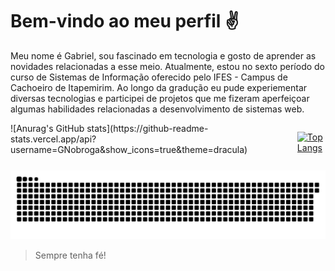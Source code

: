 # Bem-vindo ao meu perfil ✌️

Meu nome é Gabriel, sou fascinado em tecnologia e gosto de aprender as novidades relacionadas a esse meio. Atualmente, estou no sexto período do curso de Sistemas de Informação oferecido pelo IFES - Campus de Cachoeiro de Itapemirim. Ao longo da gradução eu pude experiementar diversas tecnologias e participei de projetos que me fizeram aperfeiçoar algumas habilidades relacionadas a desenvolvimento de sistemas web. 

<div style="display: flex; gap: 1rem;">
  ![Anurag's GitHub stats](https://github-readme-stats.vercel.app/api?username=GNobroga&show_icons=true&theme=dracula)
 
  [![Top Langs](https://github-readme-stats.vercel.app/api/top-langs/?username=GNobroga&layout=compact)](https://github.com/anuraghazra/github-readme-stats)
</div>

 [![Snake Animation](https://github.com/GNobroga/GNobroga/blob/main/snake.svg)](https://github.com/Platane/snk)

<blockquote>
    Sempre tenha fé!
</blockquote>


